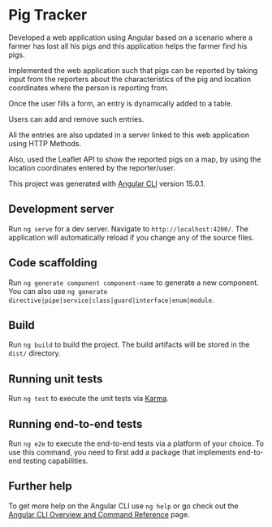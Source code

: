 # Pig Tracker

Developed a web application using Angular based on a scenario where a farmer has lost all his pigs and this application helps the farmer find his pigs.

Implemented the web application such that pigs can be reported by taking input from the reporters about the characteristics of the pig and location coordinates where the person is reporting from.

Once the user fills a form, an entry is dynamically added to a table. 

Users can add and remove such entries. 

All the entries are also updated in a server linked to this web application using HTTP Methods.

Also, used the Leaflet API to show the reported pigs on a map, by using the location coordinates entered by the reporter/user.

This project was generated with [Angular CLI](https://github.com/angular/angular-cli) version 15.0.1.

## Development server

Run `ng serve` for a dev server. Navigate to `http://localhost:4200/`. The application will automatically reload if you change any of the source files.

## Code scaffolding

Run `ng generate component component-name` to generate a new component. You can also use `ng generate directive|pipe|service|class|guard|interface|enum|module`.

## Build

Run `ng build` to build the project. The build artifacts will be stored in the `dist/` directory.

## Running unit tests

Run `ng test` to execute the unit tests via [Karma](https://karma-runner.github.io).

## Running end-to-end tests

Run `ng e2e` to execute the end-to-end tests via a platform of your choice. To use this command, you need to first add a package that implements end-to-end testing capabilities.

## Further help

To get more help on the Angular CLI use `ng help` or go check out the [Angular CLI Overview and Command Reference](https://angular.io/cli) page.
